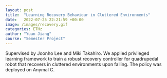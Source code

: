 ```yaml
---
layout: post
title:  "Learning Recovery Behaviour in Cluttered Environments"
date:   2022-07-25 22:21:59 +00:00
image: /images/recovery.gif
categories: ETHz
author: "Yuan Jiang"
course: "Semester Project"
---
```

Supervised by Joonho Lee and Miki Takahiro. We applied privileged learning framework to train a robust recovery controller for quadrupedal robot that recovers in cluttered environments upon falling. The policy was deployed on Anymal C.